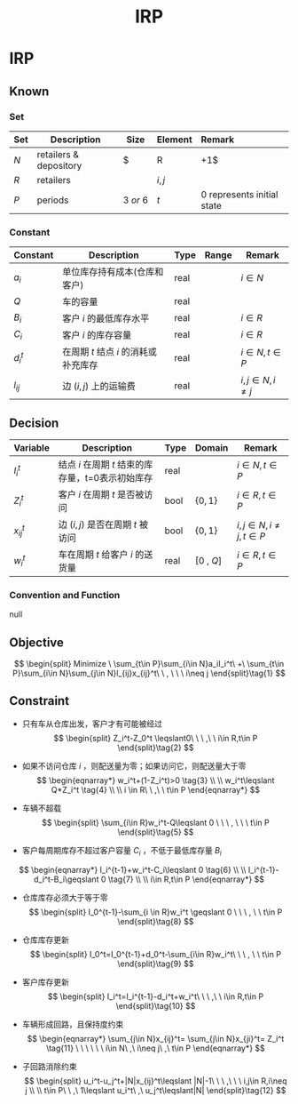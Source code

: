 <p style="text-align: center; font-size: 32px; font-weight:bold;">
  IRP
</p>





# IRP

## Known

### Set

| Set | Description                   | Size        | Element         | Remark                                                         |
| ---- | ---------------------- | ----------- | ------------ | :----------------------------------------------------------- |
| $N$ | retailers & depository | $|R|+1$ | $i, j$ | 0 represents depository |
| $R$ | retailers |  | $i,j$ |  |
| $P$ | periods | $3\ or \ 6$ | $t$ | 0 represents initial state |

### Constant

| Constant | Description                          | Type | Range | Remark             |
| -------- | ------------------------------------ | ---- | ----- | ------------------ |
| $a_i$    | 单位库存持有成本(仓库和客户)         | real |       | $i\in N$           |
| $Q$      | 车的容量                             | real |       |                    |
| $B_i$    | 客户 $i$ 的最低库存水平              | real |       | $i\in R$           |
| $C_i$    | 客户 $i$ 的库存容量                  | real |       | $i\in R$           |
| $d_i^t$  | 在周期 $t$ 结点 $i$ 的消耗或补充库存 | real |       | $i\in N,t\in P$    |
| $l_{ij}$ | 边 $(i,j)$ 上的运输费                | real |       | $i,j\in N,i\neq j$ |


## Decision

| Variable     | Description                                                | Type | Domain     | Remark                                                     |
| -------------- | ------------------------------------------------------------ | ---- | ------------- | ------------------------------------------------------------ |
| $I_i^t$ | 结点 $i$ 在周期 $t$ 结束的库存量，t=0表示初始库存 | real |  | $i\in N,t\in P$ |
| $Z_i^t$ | 客户 $i$ 在周期 $t$ 是否被访问 | bool | $\{0,1\}$ | $i\in R,t\in P$ |
| $x_{ij}^t$ | 边 $(i,j)$ 是否在周期 $t$ 被访问   | bool | $\{0,1\}$ | $i,j \in N,i\neq j,t\in P$ |
| $w_i^t$ | 车在周期 $t$ 给客户 $i$ 的送货量 | real | $[0\ , \ Q]$ | $i\in R,t\in P$ |

### Convention and Function

null


## Objective

$$
\begin{split}
Minimize \  \sum_{t\in P}\sum_{i\in N}a_iI_i^t\ +\ \sum_{t\in P}\sum_{i\in N}\sum_{j\in N}l_{ij}x_{ij}^t\ \ , \ \ \ i\neq j
\end{split}\tag{1}
$$

## Constraint

- 只有车从仓库出发，客户才有可能被经过
  $$
  \begin{split}
  Z_i^t-Z_0^t \leqslant0\ \ \ ,\ \ i\in R,t\in P
  \end{split}\tag{2}
  $$


- 如果不访问仓库 $i$ ，则配送量为零；如果访问它，则配送量大于零
  $$
  \begin{eqnarray*}
  w_i^t+(1-Z_i^t)>0 \tag{3} \\
  \\ 
  w_i^t\leqslant Q*Z_i^t \tag{4} \\
  \\
  i \in R\ \ ,\ \ t\in P
  \end{eqnarray*}
  $$


- 车辆不超载
  $$
  \begin{split}
  \sum_{i\in R}w_i^t-Q\leqslant 0 \ \ \ , \ \ \ t\in P
  \end{split}\tag{5}
  $$

- 客户每周期库存不超过客户容量 $C_i$ ，不低于最低库存量 $B_i$ 


$$
\begin{eqnarray*}
I_i^{t-1}+w_i^t-C_i\leqslant 0 \tag{6} \\
\\ 
I_i^{t-1}-d_i^t-B_i\geqslant 0 \tag{7} \\
\\
i\in R,t\in P
\end{eqnarray*}
$$

- 仓库库存必须大于等于零
  $$
  \begin{split}
  I_0^{t-1}-\sum_{i \in R}w_i^t \geqslant 0 \ \ \ , \ \ t\in P
  \end{split}\tag{8}
  $$

- 仓库库存更新
  $$
  \begin{split}
  I_0^t=I_0^{t-1}+d_0^t-\sum_{i\in R}w_i^t\ \ \ , \ \ t\in P
  \end{split}\tag{9}
  $$

- 客户库存更新
  $$
  \begin{split}
  I_i^t=I_i^{t-1}-d_i^t+w_i^t\ \ \ ,\ \ i\in R,t\in P
  \end{split}\tag{10}
  $$

- 车辆形成回路，且保持度约束
  $$
  \begin{eqnarray*}
  \sum_{j\in N}x_{ij}^t=
  \sum_{j\in N}x_{ji}^t=
  Z_i^t \tag{11} \ \ \ \ \ \ 
  i\in N\ ,\ i\neq j\ ,\ t\in P
  \end{eqnarray*}
  $$

- 子回路消除约束
  $$
  \begin{split}
  u_i^t-u_j^t+|N|x_{ij}^t\leqslant |N|-1\ \ \ ,\ \ \ i,j\in R,i\neq j \\
  \\
  t\in P\ \ ,\ 1\leqslant u_i^t\ ,\ u_j^t\leqslant|N|
  \end{split}\tag{12}
  $$






